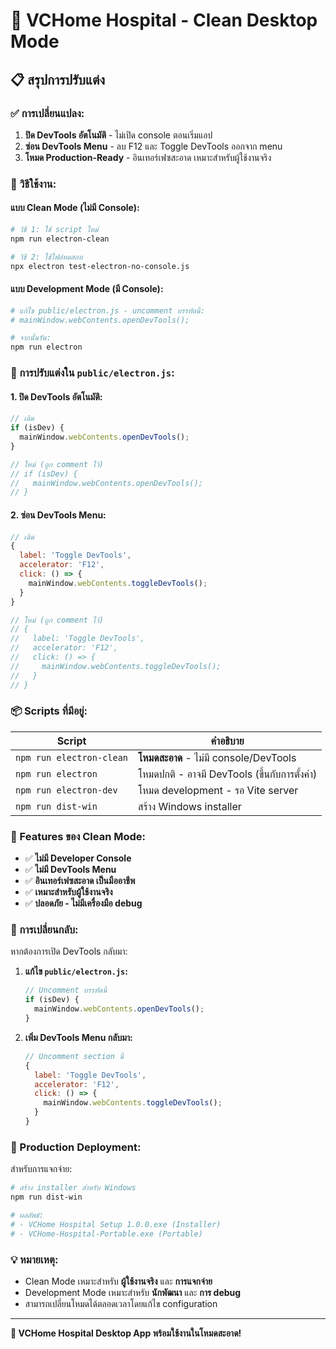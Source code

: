 # 🏥 VCHome Hospital - Clean Desktop Mode

## 📋 **สรุปการปรับแต่ง**

### **✅ การเปลี่ยนแปลง:**
1. **ปิด DevTools อัตโนมัติ** - ไม่เปิด console ตอนเริ่มแอป
2. **ซ่อน DevTools Menu** - ลบ F12 และ Toggle DevTools ออกจาก menu
3. **โหมด Production-Ready** - อินเทอร์เฟซสะอาด เหมาะสำหรับผู้ใช้งานจริง

### **🎯 วิธีใช้งาน:**

#### **แบบ Clean Mode (ไม่มี Console):**
```bash
# วิธี 1: ใช้ script ใหม่
npm run electron-clean

# วิธี 2: ใช้ไฟล์ทดสอบ
npx electron test-electron-no-console.js
```

#### **แบบ Development Mode (มี Console):**
```bash
# แก้ไข public/electron.js - uncomment บรรทัดนี้:
# mainWindow.webContents.openDevTools();

# จากนั้นรัน:
npm run electron
```

### **🔧 การปรับแต่งใน `public/electron.js`:**

#### **1. ปิด DevTools อัตโนมัติ:**
```javascript
// เดิม
if (isDev) {
  mainWindow.webContents.openDevTools();
}

// ใหม่ (ถูก comment ไว้)
// if (isDev) {
//   mainWindow.webContents.openDevTools();
// }
```

#### **2. ซ่อน DevTools Menu:**
```javascript
// เดิม
{
  label: 'Toggle DevTools',
  accelerator: 'F12',
  click: () => {
    mainWindow.webContents.toggleDevTools();
  }
}

// ใหม่ (ถูก comment ไว้)
// {
//   label: 'Toggle DevTools',
//   accelerator: 'F12',
//   click: () => {
//     mainWindow.webContents.toggleDevTools();
//   }
// }
```

### **📦 Scripts ที่มีอยู่:**

| Script | คำอธิบาย |
|--------|----------|
| `npm run electron-clean` | **โหมดสะอาด** - ไม่มี console/DevTools |
| `npm run electron` | โหมดปกติ - อาจมี DevTools (ขึ้นกับการตั้งค่า) |
| `npm run electron-dev` | โหมด development - รอ Vite server |
| `npm run dist-win` | สร้าง Windows installer |

### **🎨 Features ของ Clean Mode:**
- ✅ **ไม่มี Developer Console**
- ✅ **ไม่มี DevTools Menu**
- ✅ **อินเทอร์เฟซสะอาด เป็นมืออาชีพ**
- ✅ **เหมาะสำหรับผู้ใช้งานจริง**
- ✅ **ปลอดภัย - ไม่มีเครื่องมือ debug**

### **🔄 การเปลี่ยนกลับ:**

หากต้องการเปิด DevTools กลับมา:

1. **แก้ไข `public/electron.js`:**
   ```javascript
   // Uncomment บรรทัดนี้
   if (isDev) {
     mainWindow.webContents.openDevTools();
   }
   ```

2. **เพิ่ม DevTools Menu กลับมา:**
   ```javascript
   // Uncomment section นี้
   {
     label: 'Toggle DevTools',
     accelerator: 'F12',
     click: () => {
       mainWindow.webContents.toggleDevTools();
     }
   }
   ```

### **🚀 Production Deployment:**

สำหรับการแจกจ่าย:
```bash
# สร้าง installer สำหรับ Windows
npm run dist-win

# ผลลัพธ์:
# - VCHome Hospital Setup 1.0.0.exe (Installer)
# - VCHome-Hospital-Portable.exe (Portable)
```

### **💡 หมายเหตุ:**
- Clean Mode เหมาะสำหรับ **ผู้ใช้งานจริง** และ **การแจกจ่าย**
- Development Mode เหมาะสำหรับ **นักพัฒนา** และ **การ debug**
- สามารถเปลี่ยนโหมดได้ตลอดเวลาโดยแก้ไข configuration

---

**🎉 VCHome Hospital Desktop App พร้อมใช้งานในโหมดสะอาด!**